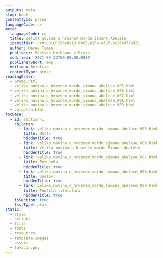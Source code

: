 ```yaml
---
outputs: meta
slug: book
contentType: prose
languageCode: cs
meta:
  languageCode: cs
  title: Veliká novina o hrozném mordu Šimona Abelese
  identifier: urn:uuid:296c0919-9963-415a-a386-6c26c077b931
  author: Marek Toman
  publisher: Městská knihovna v Praze
  modified: '2021-09-22T00:00:00.000Z'
  publisherShort: mkp
  edition: Beletrie
  contentType: prose
readingOrder:
  - promo.html
  - velika_novina_o_hroznem_mordu_simona_abelese_005.html
  - velika_novina_o_hroznem_mordu_simona_abelese_006.html
  - velika_novina_o_hroznem_mordu_simona_abelese_007.html
  - velika_novina_o_hroznem_mordu_simona_abelese_008.html
  - velika_novina_o_hroznem_mordu_simona_abelese_009.html
  - colophon.html
tocBase:
  - id: section-1
    children:
      - link: velika_novina_o_hroznem_mordu_simona_abelese_005.html
        title: Motto
        hiddenTitle: true
      - link: velika_novina_o_hroznem_mordu_simona_abelese_006.html
        title: Veliká novina o hrozném mordu Šimona Abelese
        hiddenTitle: true
      - link: velika_novina_o_hroznem_mordu_simona_abelese_007.html
        title: Poznámka
        hiddenTitle: true
      - link: velika_novina_o_hroznem_mordu_simona_abelese_008.html
        title: Doslov
        hiddenTitle: true
      - link: velika_novina_o_hroznem_mordu_simona_abelese_009.html
        title: Použitá literatura
        hiddenTitle: true
    isSection: true
    listType: plain
static:
  - style
  - scripts
  - title
  - fonts
  - resources
  - template-images
  - assets
  - favicon.png
---
```

